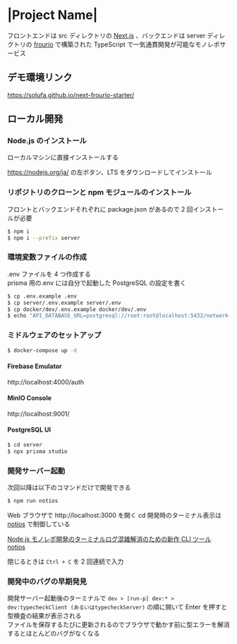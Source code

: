# |Project Name|

フロントエンドは src ディレクトリの [Next.js](https://nextjs.org/) 、バックエンドは server ディレクトリの [frourio](https://frourio.com/) で構築された TypeScript で一気通貫開発が可能なモノレポサービス

## デモ環境リンク

https://solufa.github.io/next-frourio-starter/

## ローカル開発

### Node.js のインストール

ローカルマシンに直接インストールする

https://nodejs.org/ja/ の左ボタン、LTS をダウンロードしてインストール

### リポジトリのクローンと npm モジュールのインストール

フロントとバックエンドそれぞれに package.json があるので 2 回インストールが必要

```sh
$ npm i
$ npm i --prefix server
```

### 環境変数ファイルの作成

.env ファイルを 4 つ作成する  
prisma 用の.env には自分で起動した PostgreSQL の設定を書く

```sh
$ cp .env.example .env
$ cp server/.env.example server/.env
$ cp docker/dev/.env.example docker/dev/.env
$ echo "API_DATABASE_URL=postgresql://root:root@localhost:5432/network-othello" >> server/prisma/.env
```

### ミドルウェアのセットアップ

```sh
$ docker-compose up -d
```

#### Firebase Emulator

http://localhost:4000/auth

#### MinIO Console

http://localhost:9001/

#### PostgreSQL UI

```sh
$ cd server
$ npx prisma studio
```

### 開発サーバー起動

次回以降は以下のコマンドだけで開発できる

```sh
$ npm run notios
```

Web ブラウザで http://localhost:3000 を開く
cd
開発時のターミナル表示は [notios](https://github.com/frouriojs/notios) で制御している

[Node.js モノレポ開発のターミナルログ混雑解消のための新作 CLI ツール notios](https://zenn.dev/luma/articles/nodejs-new-cli-tool-notios)

閉じるときは `Ctrl + C` を 2 回連続で入力

### 開発中のバグの早期発見

開発サーバー起動後のターミナルで `dev > [run-p] dev:* > dev:typecheckClient (あるいはtypecheckServer)` の順に開いて Enter を押すと型検査の結果が表示される  
ファイルを保存するたびに更新されるのでブラウザで動かす前に型エラーを解消するとほとんどのバグがなくなる
